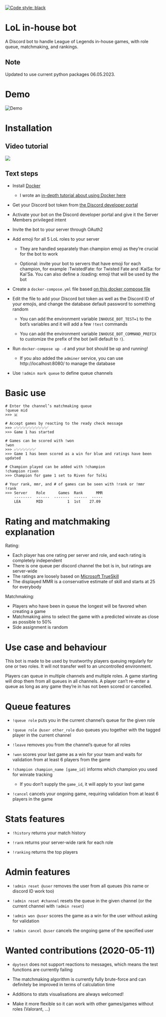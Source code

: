 [![Code style: black](https://img.shields.io/badge/code%20style-black-000000.svg)](https://github.com/psf/black)

# LoL in-house bot
A Discord bot to handle League of Legends in-house games, with role queue, matchmaking, and rankings.

## Note

Updated to use current python packages 06.05.2023.

# Demo
![Demo](.demo.gif)

# Installation

## Video tutorial
[![](http://img.youtube.com/vi/TksVS8PE2fw/0.jpg)](http://www.youtube.com/watch?v=TksVS8PE2fw "Youtube Video")

## Text steps

- Install [Docker](https://docs.docker.com/get-docker/)

    - I wrote an [in-depth tutorial about using Docker here](https://blog.tolki.dev/development/realistic-python-docker-work-flow/)

- Get your Discord bot token from [the Discord developer portal](https://discord.com/developers/applications)

- Activate your bot on the Discord developer portal and give it the Server Members privileged intent

- Invite the bot to your server through OAuth2

- Add emoji for all 5 LoL roles to your server

    - They are handled separately than champion emoji as they’re crucial for the bot to work

    - Optional: invite your bot to servers that have emoji for each champion, for example :TwistedFate: for Twisted Fate and :KaiSa: for Kai’Sa. You can also define a :loading: emoji that will be used by the bot 

- Create a `docker-compose.yml` file based [on this docker compose file](https://github.com/mrtolkien/inhouse_bot/blob/master/docker-compose-example.yml)

- Edit the file to add your Discord bot token as well as the Discord ID of your emojis, and change the database default password to something random

     - You can add the environment variable `INHOUSE_BOT_TEST=1` to the bot’s variables and it will add a few `!test` commands

     - You can add the environment variable `INHOUSE_BOT_COMMAND_PREFIX` to customize the prefix of the bot (will default to `!`).

- Run `docker-compose up -d` and your bot should be up and running!

    - If you also added the `adminer` service, you can use http://localhost:8080/ to manage the database
    
- Use `!admin mark queue` to define queue channels

# Basic use
```
# Enter the channel’s matchmaking queue
!queue mid
>>> 🇲

# Accept games by reacting to the ready check message
>>> ✅✅✅✅✅✅✅✅✅✅✅
>>> Game 1 has started

# Games can be scored with !won
!won
>>> ✅✅✅✅✅✅✅
>>> Game 1 has been scored as a win for blue and ratings have been updated

# Champion played can be added with !champion
!champion riven
>>> Champion for game 1 set to Riven for Tolki

# Your rank, mmr, and # of games can be seen with !rank or !mmr
!rank
>>> Server    Role      Games  Rank      MMR
    --------  ------  -------  ------  -----
    LEA       MID           1  1st    27.09
```

# Rating and matchmaking explanation

Rating:
- Each player has one rating per server and role, and each rating is completely independent
- There is one queue per discord channel the bot is in, but ratings are server-wide
- The ratings are loosely based on [Microsoft TrueSkill](https://en.wikipedia.org/wiki/TrueSkill)
- The displayed MMR is a conservative estimate of skill and starts at 25 for everybody

Matchmaking:
- Players who have been in queue the longest will be favored when creating a game
- Matchmaking aims to select the game with a predicted winrate as close as possible to 50%
- Side assignment is random

# Use case and behaviour

This bot is made to be used by trustworthy players queuing regularly for one or two roles. It will not transfer well to
an uncontrolled environment.

Players can queue in multiple channels and multiple roles. A game starting will drop them from 
all queues in all channels. A player can’t re-enter a queue as long as any game they’re in has not been scored or 
cancelled.

# Queue features
- `!queue role` puts you in the current channel’s queue for the given role

- `!queue role @user other_role` duo queues you together with the tagged player in the current channel

- `!leave` removes you from the channel’s queue for all roles

- `!won` scores your last game as a win for your team and waits for validation from at least 6 players from the game

- `!champion champion_name [game_id]` informs which champion you used for winrate tracking
    - If you don’t supply the `game_id`, it will apply to your last game

- `!cancel` cancels your ongoing game, requiring validation from at least 6 players in the game
 
# Stats features
- `!history` returns your match history

- `!rank` returns your server-wide rank for each role

- `!ranking` returns the top players

# Admin features
- `!admin reset @user` removes the user from all queues (his name or discord ID work too)

- `!admin reset #channel` resets the queue in the given channel (or the current channel with `!admin reset`)

- `!admin won @user` scores the game as a win for the user without asking for validation

- `!admin cancel @user` cancels the ongoing game of the specified user


# Wanted contributions (2020-05-11)
- `dpytest` does not support reactions to messages, which means the test functions are currently failing

- The matchmaking algorithm is currently fully brute-force and can definitely be improved in terms of calculation time

- Additions to stats visualisations are always welcomed!

- Make it more flexible so it can work with other games/games without roles (Valorant, ...)
